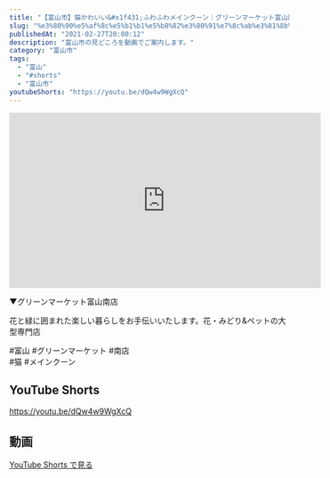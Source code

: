 ```yaml
---
title: "【富山市】猫かわいい&#x1f431;ふわふわメインクーン｜グリーンマーケット富山南店"
slug: "%e3%80%90%e5%af%8c%e5%b1%b1%e5%b8%82%e3%80%91%e7%8c%ab%e3%81%8b%e3%82%8f%e3%81%84%e3%81%84%f0%9f%90%b1%e3%81%b5%e3%82%8f%e3%81%b5%e3%82%8f%e3%83%a1%e3%82%a4%e3%83%b3%e3%82%af%e3%83%bc%e3%83%b3"
publishedAt: "2021-02-27T20:00:12"
description: "富山市の見どころを動画でご案内します。"
category: "富山市"
tags: 
  - "富山"
  - "#shorts"
  - "富山市"
youtubeShorts: "https://youtu.be/dQw4w9WgXcQ"
---
```


<iframe width="560" height="315" src="https://www.youtube.com/embed/eRv_TI2uGSM" frameborder="0" allowfullscreen></iframe>

▼グリーンマーケット富山南店

花と緑に囲まれた楽しい暮らしをお手伝いいたします。花・みどり&amp;ペットの大型専門店

#富山 #グリーンマーケット #南店<br />
#猫 #メインクーン

## YouTube Shorts

https://youtu.be/dQw4w9WgXcQ

## 動画

[YouTube Shorts で見る](https://youtu.be/dQw4w9WgXcQ)

